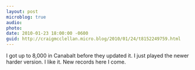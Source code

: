 ```yaml
---
layout: post
microblog: true
audio: 
photo: 
date: 2010-01-23 18:00:00 -0600
guid: http://craigmcclellan.micro.blog/2010/01/24/t8152249759.html
---
```

I got up to 8,000 in Canabalt before they updated it. I just played the newer harder version. I like it. New records here I come.
